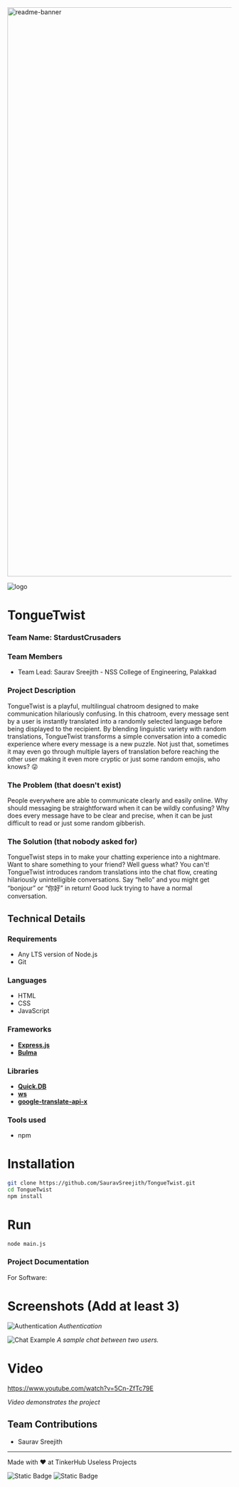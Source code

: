 <img width="1280" alt="readme-banner" src="https://github.com/user-attachments/assets/35332e92-44cb-425b-9dff-27bcf1023c6c">

![logo](https://i.ibb.co/dc09dN8/Picsart-24-11-02-15-31-19-903.png)


# TongueTwist
### Team Name: StardustCrusaders


### Team Members
- Team Lead: Saurav Sreejith - NSS College of Engineering, Palakkad

### Project Description
TongueTwist is a playful, multilingual chatroom designed to make communication hilariously confusing. In this chatroom, every message sent by a user is instantly translated into a randomly selected language before being displayed to the recipient. By blending linguistic variety with random translations, TongueTwist transforms a simple conversation into a comedic experience where every message is a new puzzle. Not just that, sometimes it may even go through multiple layers of translation before reaching the other user making it even more cryptic or just some random emojis, who knows? 😜

### The Problem (that doesn't exist)
People everywhere are able to communicate clearly and easily online. Why should messaging be straightforward when it can be wildly confusing? Why does every message have to be clear and precise, when it can be just difficult to read or just some random gibberish.

### The Solution (that nobody asked for)
TongueTwist steps in to make your chatting experience into a nightmare. Want to share something to your friend? Well guess what? You can't! TongueTwist introduces random translations into the chat flow, creating hilariously unintelligible conversations. Say “hello” and you might get “bonjour” or “你好” in return! Good luck trying to have a normal conversation.

## Technical Details
### Requirements
- Any LTS version of Node.js
- Git
### Languages
- HTML
- CSS
- JavaScript

### Frameworks
- [**Express.js**](https://expressjs.com/)
- [**Bulma**](https://bulma.io/)

### Libraries
- [**Quick.DB**](https://github.com/plexidev/quick.db)
- [**ws**](https://github.com/websockets/ws)
- [**google-translate-api-x**](https://github.com/AidanWelch/google-translate-api)

### Tools used
- npm

# Installation
```bash
git clone https://github.com/SauravSreejith/TongueTwist.git
cd TongueTwist
npm install
```

# Run
```bash
node main.js
```

### Project Documentation
For Software:

# Screenshots (Add at least 3)
![Authentication](https://i.ibb.co/b6yqsbt/image.png)
*Authentication*

![Chat Example](https://i.ibb.co/HPt7Bvv/image.png)
*A sample chat between two users.*

# Video
https://www.youtube.com/watch?v=5Cn-ZfTc79E

*Video demonstrates the project*

## Team Contributions
- Saurav Sreejith

---
Made with ❤️ at TinkerHub Useless Projects 

![Static Badge](https://img.shields.io/badge/TinkerHub-24?color=%23000000&link=https%3A%2F%2Fwww.tinkerhub.org%2F)
![Static Badge](https://img.shields.io/badge/UselessProject--24-24?link=https%3A%2F%2Fwww.tinkerhub.org%2Fevents%2FQ2Q1TQKX6Q%2FUseless%2520Projects)



